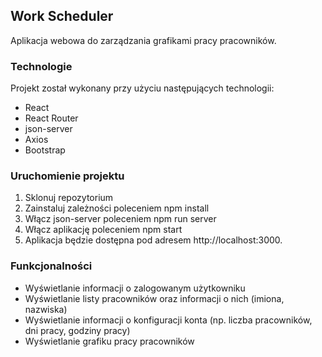 ## Work Scheduler
Aplikacja webowa do zarządzania grafikami pracy pracowników.

### Technologie
Projekt został wykonany przy użyciu następujących technologii:

- React
- React Router
- json-server
- Axios
- Bootstrap

### Uruchomienie projektu
1. Sklonuj repozytorium
2. Zainstaluj zależności poleceniem npm install
3. Włącz json-server poleceniem npm run server
4. Włącz aplikację poleceniem npm start
5. Aplikacja będzie dostępna pod adresem http://localhost:3000.

### Funkcjonalności
* Wyświetlanie informacji o zalogowanym użytkowniku
* Wyświetlanie listy pracowników oraz informacji o nich (imiona, nazwiska)
* Wyświetlanie informacji o konfiguracji konta (np. liczba pracowników, dni pracy, godziny pracy)
* Wyświetlanie grafiku pracy pracowników
